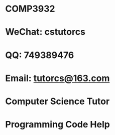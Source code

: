 # COMP3932

# WeChat: cstutorcs

# QQ: 749389476

# Email: tutorcs@163.com

# Computer Science Tutor

# Programming Code Help
